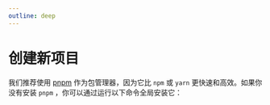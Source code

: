 ```yaml
---
outline: deep
---
```


# 创建新项目

我们推荐使用 [pnpm](https://pnpm.io/) 作为包管理器，因为它比 `npm` 或 `yarn` 更快速和高效。如果你没有安装 `pnpm` ，你可以通过运行以下命令全局安装它：